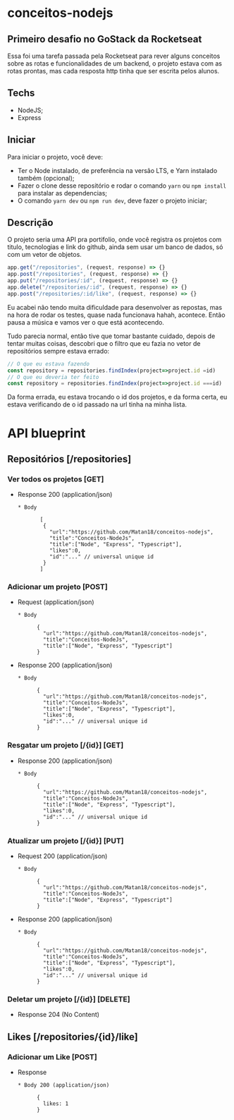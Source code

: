 # conceitos-nodejs
## Primeiro desafio no GoStack da Rocketseat

Essa foi uma tarefa passada pela Rocketseat para rever alguns conceitos sobre as rotas e funcionalidades de um backend, o projeto estava com as rotas prontas, mas cada resposta http tinha que ser escrita pelos alunos.

## Techs

* NodeJS;
* Express

## Iniciar
Para iniciar o projeto, você deve:
* Ter o Node instalado, de preferência na versão LTS, e Yarn instalado também (opcional);
* Fazer o clone desse repositório e rodar o comando `yarn` ou `npm install` para instalar as dependencias;
* O comando `yarn dev` ou `npm run dev`, deve fazer o projeto iniciar;

## Descrição

O projeto seria uma API pra portifolio, onde você registra os projetos com titulo, tecnologias e link do github, ainda sem usar um banco de dados, só com um vetor de objetos.

```javascript
app.get("/repositories", (request, response) => {}
app.post("/repositories", (request, response) => {}
app.put("/repositories/:id", (request, response) => {}
app.delete("/repositories/:id", (request, response) => {}
app.post("/repositories/:id/like", (request, response) => {}
```

Eu acabei não tendo muita dificuldade para desenvolver as repostas, mas na hora de rodar os testes, quase nada funcionava hahah, acontece. Então pausa a música e vamos ver o que está acontecendo.

Tudo parecia normal, então tive que tomar bastante cuidado, depois de tentar muitas coisas, descobri que o filtro que eu fazia no vetor de repositórios sempre estava errado:

```javascript
// O que eu estava fazendo
const repository = repositories.findIndex(project=>project.id =id)
// O que eu deveria ter feito
const repository = repositories.findIndex(project=>project.id ===id)
```

Da forma errada, eu estava trocando o id dos projetos, e da forma certa, eu estava verificando de o id passado na url tinha na minha lista.

# API blueprint

## Repositórios [/repositories]

### Ver todos os projetos [GET]

* Response 200 (application/json)

      * Body
            
             [
              {
                "url":"https://github.com/Matan18/conceitos-nodejs",
                "title":"Conceitos-NodeJs",
                "title":["Node", "Express", "Typescript"],
                "likes":0,
                "id":"..." // universal unique id
              }
             ]

### Adicionar um projeto [POST]

* Request (application/json)
  
      * Body
      
            {
              "url":"https://github.com/Matan18/conceitos-nodejs",
              "title":"Conceitos-NodeJs",
              "title":["Node", "Express", "Typescript"]
            }
  
* Response 200 (application/json)
  
      * Body
            
            {
              "url":"https://github.com/Matan18/conceitos-nodejs",
              "title":"Conceitos-NodeJs",
              "title":["Node", "Express", "Typescript"],
              "likes":0,
              "id":"..." // universal unique id
            }

### Resgatar um projeto [/{id}] [GET]

* Response 200 (application/json)
 
      * Body 
            
            {
              "url":"https://github.com/Matan18/conceitos-nodejs",
              "title":"Conceitos-NodeJs",
              "title":["Node", "Express", "Typescript"],
              "likes":0,
              "id":"..." // universal unique id
            }

### Atualizar um projeto [/{id}] [PUT]

* Request 200 (application/json)
  
      * Body
      
            {
              "url":"https://github.com/Matan18/conceitos-nodejs",
              "title":"Conceitos-NodeJs",
              "title":["Node", "Express", "Typescript"]
            }

* Response 200 (application/json)
  
      * Body
            
            {
              "url":"https://github.com/Matan18/conceitos-nodejs",
              "title":"Conceitos-NodeJs",
              "title":["Node", "Express", "Typescript"],
              "likes":0,
              "id":"..." // universal unique id
            }

### Deletar um projeto [/{id}] [DELETE]

* Response  204 (No Content)

## Likes [/repositories/{id}/like]

### Adicionar um Like [POST]

* Response 

      * Body 200 (application/json)
      
            {
              likes: 1
            }
